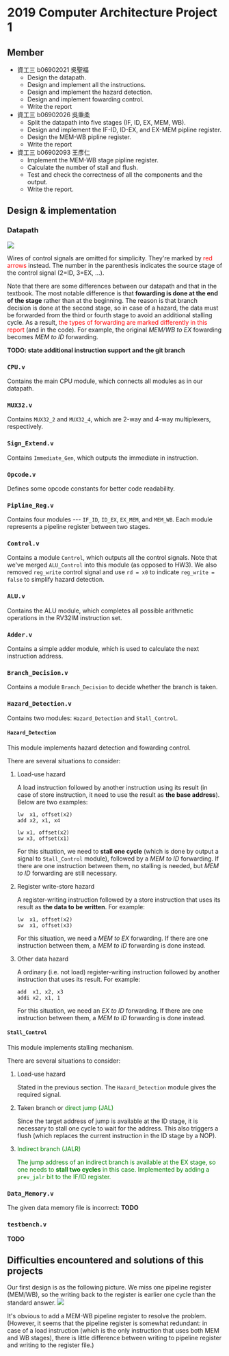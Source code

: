 # 2019 Computer Architecture Project 1

## Member
* 資工三 b06902021 吳聖福
    * Design the datapath.
    * Design and implement all the instructions.
    * Design and implement the hazard detection.
    * Design and implement fowarding control.
    * Write the report
* 資工三 b06902026 吳秉柔
    * Split the datapath into five stages (IF, ID, EX, MEM, WB).
    * Design and implement the IF-ID, ID-EX, and EX-MEM pipline register.
    * Design the MEM-WB pipline register.
    * Write the report
* 資工三 b06902093 王彥仁
    * Implement the MEM-WB stage pipline register.
    * Calculate the number of stall and flush.
    * Test and check the correctness of all the components and the output.
    * Write the report.

## Design & implementation
### Datapath
![](https://i.imgur.com/yGbbvcN.jpg)

Wires of control signals are omitted for simplicity. They're marked by <font color="red">red arrows</font> instead. The number in the parenthesis indicates the source stage of the control signal (2=ID, 3=EX, ...).

Note that there are some differences between our datapath and that in the textbook.
The most notable difference is that **fowarding is done at the end of the stage** rather than at the beginning. The reason is that branch decision is done at the second stage, so in case of a hazard, the data must be forwarded from the third or fourth stage to avoid an additional stalling cycle. As a result, <font color="red">the types of forwarding are marked differently in this report</font> (and in the code). For example, the original *MEM/WB to EX* fowarding becomes *MEM to ID* forwarding.

**TODO: state additional instruction support and the git branch**

### `CPU.v`
Contains the main CPU module, which connects all modules as in our datapath.

### `MUX32.v`
Contains `MUX32_2` and `MUX32_4`, which are 2-way and 4-way multiplexers, respectively.

### `Sign_Extend.v`
Contains `Immediate_Gen`, which outputs the immediate in instruction.

### `Opcode.v`
Defines some opcode constants for better code readability.

### `Pipline_Reg.v`
Contains four modules --- `IF_ID`, `ID_EX`, `EX_MEM`, and `MEM_WB`. Each module represents a pipeline register between two stages.

### `Control.v`
Contains a module `Control`, which outputs all the control signals.
Note that we've merged `ALU_Control` into this module (as opposed to HW3). We also removed `reg_write` control signal and use `rd = x0` to indicate `reg_write = false` to simplify hazard detection.

### `ALU.v`
Contains the ALU module, which completes all possible arithmetic operations in the RV32IM instruction set.

### `Adder.v`
Contains a simple adder module, which is used to calculate the next instruction address.

### `Branch_Decision.v`
Contains a module `Branch_Decision` to decide whether the branch is taken.

### `Hazard_Detection.v`
Contains two modules: `Hazard_Detection` and `Stall_Control`.

#### `Hazard_Detection`
This module implements hazard detection and fowarding control.

There are several situations to consider:
1. Load-use hazard

   A load instruction followed by another instruction using its result (in case of store instruction, it need to use the result as **the base address**). Below are two examples:
    ```
    lw  x1, offset(x2)
    add x2, x1, x4
    ```
    ```
    lw x1, offset(x2)
    sw x3, offset(x1)
    ```
    For this situation, we need to **stall one cycle** (which is done by output a signal to `Stall_Control` module), followed by a *MEM to ID* forwarding. If there are one instruction between them, no stalling is needed, but *MEM to ID* forwarding are still necessary.
2. Register write-store hazard

   A register-writing instruction followed by a store instruction that uses its result as **the data to be written**. For example:
    ```
    lw  x1, offset(x2)
    sw  x1, offset(x3)
    ```
   For this situation, we need a *MEM to EX* forwarding. If there are one instruction between them, a *MEM to ID* forwarding is done instead.
3. Other data hazard

   A ordinary (i.e. not load) register-writing instruction followed by another instruction that uses its result. For example:
    ```
    add  x1, x2, x3
    addi x2, x1, 1
    ```
   For this situation, we need an *EX to ID* forwarding. If there are one instruction between them, a *MEM to ID* forwarding is done instead.

#### `Stall_Control`
This module implements stalling mechanism.

There are several situations to consider:
1. Load-use hazard

   Stated in the previous section. The `Hazard_Detection` module gives the required signal.
2. Taken branch or <font color="#008000">direct jump (JAL)</font>

   Since the target address of jump is available at the ID stage, it is necessary to stall one cycle to wait for the address. This also triggers a flush (which replaces the current instruction in the ID stage by a NOP).
3. <font color="#008000">Indirect branch (JALR)

   The jump address of an indirect branch is available at the EX stage, so one needs to **stall two cycles** in this case. Implemented by adding a `prev_jalr` bit to the IF/ID register.</font>

### `Data_Memory.v`
The given data memory file is incorrect: **TODO**

### `testbench.v`
**TODO**

## Difficulties encountered and solutions of this projects
Our first design is as the following picture. We miss one pipeline register (MEM/WB), so the writing back to the register is earlier one cycle than the standard answer.
![](https://i.imgur.com/yixu3mq.png)

It's obvious to add a MEM-WB pipeline register to resolve the problem. (However, it seems that the pipeline register is somewhat redundant: in case of a load instruction (which is the only instruction that uses both MEM and WB stages), there is little difference between writing to pipeline register and writing to the register file.)
